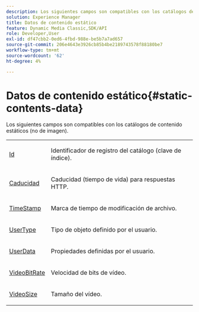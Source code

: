 ```yaml
---
description: Los siguientes campos son compatibles con los catálogos de contenido estáticos (no de imagen).
solution: Experience Manager
title: Datos de contenido estático
feature: Dynamic Media Classic,SDK/API
role: Developer,User
exl-id: df47cbb2-0ed6-4fbd-988e-be5b7a7ad657
source-git-commit: 206e4643e3926cb85b4be2189743578f88180be7
workflow-type: tm+mt
source-wordcount: '62'
ht-degree: 4%

---
```


# Datos de contenido estático{#static-contents-data}

Los siguientes campos son compatibles con los catálogos de contenido estáticos (no de imagen).

<table id="simpletable_D1DEF6268BA744AD804B9BA3D9AEE800"> 
 <tr class="strow"> 
  <td class="stentry"> <p><span class="codeph"> <a href="/help/aem-is-ir-api/is-api/image-catalog/image-serving-api-ref/c-image-catalog-reference/c-image-svg-data-reference/c-image-data-reference/r-id-cat.md" type="reference" format="dita" scope="local"> Id</a></span> </p></td> 
  <td class="stentry"> <p>Identificador de registro del catálogo (clave de índice). </p></td> 
 </tr> 
 <tr class="strow"> 
  <td class="stentry"> <p><span class="codeph"> <a href="../../../../../../is-api/image-catalog/image-serving-api-ref/c-image-catalog-reference/c-image-svg-data-reference/c-static-content-data-reference/r-expiration-static.md#reference-a7afd668ecbb4d2da65d86259aa6a28a" type="reference" format="dita" scope="local"> Caducidad</a> </span> </p></td> 
  <td class="stentry"> <p>Caducidad (tiempo de vida) para respuestas HTTP. </p></td> 
 </tr> 
 <tr class="strow"> 
  <td class="stentry"> <p><span class="codeph"> <a href="../../../../../../is-api/image-catalog/image-serving-api-ref/c-image-catalog-reference/c-image-svg-data-reference/c-static-content-data-reference/r-timestamp-static.md#reference-59a27b72f4cb4a53a3baba83214c4ded" type="reference" format="dita" scope="local"> TimeStamp</a></span> </p></td> 
  <td class="stentry"> <p>Marca de tiempo de modificación de archivo. </p></td> 
 </tr> 
 <tr class="strow"> 
  <td class="stentry"> <p><span class="codeph"> <a href="/help/aem-is-ir-api/is-api/image-catalog/image-serving-api-ref/c-image-catalog-reference/c-image-svg-data-reference/c-image-data-reference/r-usertype-cat.md" type="reference" format="dita" scope="local"> UserType</a></span> </p></td> 
  <td class="stentry"> <p>Tipo de objeto definido por el usuario. </p></td> 
 </tr> 
 <tr class="strow"> 
  <td class="stentry"> <p><span class="codeph"> <a href="/help/aem-is-ir-api/is-api/image-catalog/image-serving-api-ref/c-image-catalog-reference/c-image-svg-data-reference/c-image-data-reference/r-userdata-cat.md" type="reference" format="dita" scope="local"> UserData</a></span> </p></td> 
  <td class="stentry"> <p>Propiedades definidas por el usuario. </p></td> 
 </tr> 
 <tr class="strow"> 
  <td class="stentry"> <p><span class="codeph"> <a href="/help/aem-is-ir-api/is-api/image-catalog/image-serving-api-ref/c-image-catalog-reference/c-attributes-reference/r-videobitrate-cat.md" type="reference" format="dita" scope="local"> VideoBitRate</a></span> </p></td> 
  <td class="stentry"> <p>Velocidad de bits de vídeo. </p></td> 
 </tr> 
 <tr class="strow"> 
  <td class="stentry"> <p><span class="codeph"> <a href="/help/aem-is-ir-api/is-api/image-catalog/image-serving-api-ref/c-image-catalog-reference/c-attributes-reference/r-videosize-cat.md" type="reference" format="dita" scope="local"> VideoSize</a></span> </p></td> 
  <td class="stentry"> <p>Tamaño del vídeo. </p></td> 
 </tr> 
</table>
